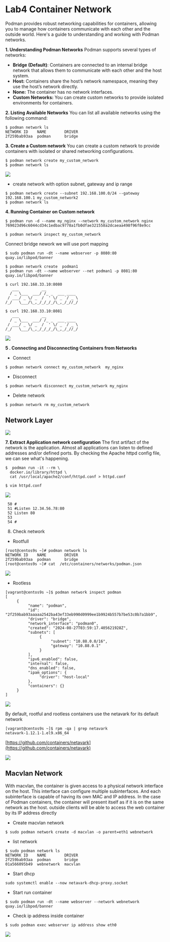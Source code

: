 # Lab4 Container Network

Podman provides robust networking capabilities for containers, allowing you to manage how containers communicate with each other and the outside world. Here's a guide to understanding and working with Podman networks.

**1. Understanding Podman Networks**
Podman supports several types of networks:

- **Bridge (Default)**: Containers are connected to an internal bridge network that allows them to communicate with each other and the host system.
- **Host:** Containers share the host’s network namespace, meaning they use the host’s network directly.
- **None:** The container has no network interfaces.
- **Custom Networks:** You can create custom networks to provide isolated environments for containers.

**2. Listing Available Networks**
You can list all available networks using the following command:

```
$ podman network ls
NETWORK ID    NAME        DRIVER
2f259bab93aa  podman      bridge
```

**3. Create a Custom network**
You can create a custom network to provide containers with isolated or shared networking configurations.

```
$ podman network create my_custom_network
$ podman network ls
```
![](../assets/images/podman_network1.png)

- create network with option subnet, gateway and ip range
```
$ podman network create --subnet 192.168.100.0/24 --gateway 192.168.100.1 my_custom_network2
$ podman network ls
```

**4. Running Container on Custom network**

```
$ podman run -d --name my_nginx --network my_custom_network nginx
769023d96c6044cd34c1edbac9778a1fb0dfae321558a2dcaeaa498f96f8e9cc

$ podman network inspect my_custom_network
```

Connect bridge nework we will use port mapping

```
$ sudo podman run -dt --name webserver -p 8080:80 quay.io/libpod/banner
```

```
$ podman network create  podman1
$ podman run -dt --name webserver --net podman1 -p 8081:80 quay.io/libpod/banner
```

```
$ curl 192.168.33.10:8080
   ___          __
  / _ \___  ___/ /_ _  ___ ____ 
 / ___/ _ \/ _  /  ' \/ _ `/ _ \
/_/   \___/\_,_/_/_/_/\_,_/_//_/
```

```
$ curl 192.168.33.10:8081
   ___          __
  / _ \___  ___/ /_ _  ___ ____
 / ___/ _ \/ _  /  ' \/ _ `/ _ \
/_/   \___/\_,_/_/_/_/\_,_/_//_/

```
![](../assets/images/podman_network2.png)

**5 . Connecting and Disconnecting Containers from Networks**
- Connect
```
$ podman network connect my_custom_network  my_nginx
```

- Disconnect
```
$ podman network disconnect my_custom_network my_nginx
```

- Delete network
```
$ podman network rm my_custom_network
```

## Network Layer
![](../assets/images/podman-networking-1.png)

**7. Extract Application network configuration**
The first artifact of the network is the application. Almost all applications can listen to defined addresses and/or defined ports. By checking the Apache httpd config file, we can see what's happening.

```
$  podman run -it --rm \
  docker.io/library/httpd \
  cat /usr/local/apache2/conf/httpd.conf > httpd.conf

$ vim httpd.conf
```
![](../assets/images/podman-networking-2.png)

```
 50 #
 51 #Listen 12.34.56.78:80
 52 Listen 80
 53 
 54 #
```

8. Check network
- Rootfull
```
[root@centos9s ~]# podman network ls
NETWORK ID    NAME        DRIVER
2f259bab93aa  podman      bridge
[root@centos9s ~]# cat  /etc/containers/networks/podman.json
```
![](../assets/images/podman-networking-3.png)

- Rootless
```
[vagrant@centos9s ~]$ podman network inspect podman
[
     {
          "name": "podman",
          "id": "2f259bab93aaaaa2542ba43ef33eb990d0999ee1b9924b557b7be53c0b7a1bb9",
          "driver": "bridge",
          "network_interface": "podman0",
          "created": "2024-08-27T03:59:17.405621928Z",
          "subnets": [
               {
                    "subnet": "10.88.0.0/16",
                    "gateway": "10.88.0.1"
               }
          ],
          "ipv6_enabled": false,
          "internal": false,
          "dns_enabled": false,
          "ipam_options": {
               "driver": "host-local"
          },
          "containers": {}
     }
]
```

![](../assets/images/podman-networking-5.png)

By default, rootful and rootless containers use the netavark for its default network

```
[vagrant@centos9s ~]$ rpm -qa | grep netavark
netavark-1.12.1-1.el9.x86_64
```
[https://github.com/containers/netavark](https://github.com/containers/netavark)

![](../assets/images/netavark.png)


## Macvlan  Network

With macvlan, the container is given access to a physical network interface on the host. This interface can configure multiple subinterfaces. And each subinterface is capable of having its own MAC and IP address. In the case of Podman containers, the container will present itself as if it is on the same network as the host. outside clients will be able to access the web container by its IP address directly

- Create macvlan network
```
$ sudo podman network create -d macvlan -o parent=eth1 webnetwork
```

- list network
```
$ sudo podman network ls
NETWORK ID    NAME        DRIVER
2f259bab93aa  podman      bridge
01a566095b49  webnetwork  macvlan
```

- Start dhcp
```
sudo systemctl enable --now netavark-dhcp-proxy.socket
```

- Start run container
```
$ sudo podman run -dt --name webserver --network webnetwork quay.io/libpod/banner 
```

- Check ip address inside container
```
$ sudo podman exec webserver ip address show eth0
```
![](../assets/images/macvlan2.png)